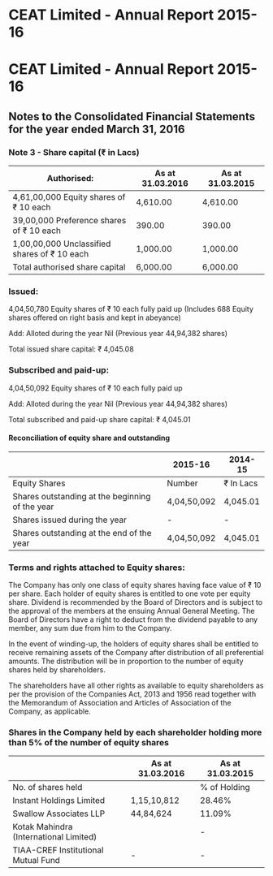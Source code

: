 # CEAT Limited - Annual Report 2015-16

# CEAT Limited - Annual Report 2015-16

## Notes to the Consolidated Financial Statements for the year ended March 31, 2016

### Note 3 - Share capital (₹ in Lacs)

|Authorised:|As at 31.03.2016|As at 31.03.2015|
|---|---|---|
|4,61,00,000 Equity shares of ₹ 10 each|4,610.00|4,610.00|
|39,00,000 Preference shares of ₹ 10 each|390.00|390.00|
|1,00,00,000 Unclassified shares of ₹ 10 each|1,000.00|1,000.00|
|Total authorised share capital|6,000.00|6,000.00|

### Issued:

4,04,50,780 Equity shares of ₹ 10 each fully paid up (Includes 688 Equity shares offered on right basis and kept in abeyance)

Add: Alloted during the year Nil (Previous year 44,94,382 shares)

Total issued share capital: ₹ 4,045.08

### Subscribed and paid-up:

4,04,50,092 Equity shares of ₹ 10 each fully paid up

Add: Alloted during the year Nil (Previous year 44,94,382 shares)

Total subscribed and paid-up share capital: ₹ 4,045.01

#### Reconciliation of equity share and outstanding

| |2015-16|2014-15|
|---|---|---|
|Equity Shares|Number|₹ In Lacs|Number|₹ In Lacs|
|Shares outstanding at the beginning of the year|4,04,50,092|4,045.01|3,59,55,710|3,595.57|
|Shares issued during the year|-|-|44,94,382|449.44|
|Shares outstanding at the end of the year|4,04,50,092|4,045.01|4,04,50,092|4,045.01|

### Terms and rights attached to Equity shares:

The Company has only one class of equity shares having face value of ₹ 10 per share. Each holder of equity shares is entitled to one vote per equity share. Dividend is recommended by the Board of Directors and is subject to the approval of the members at the ensuing Annual General Meeting. The Board of Directors have a right to deduct from the dividend payable to any member, any sum due from him to the Company.

In the event of winding-up, the holders of equity shares shall be entitled to receive remaining assets of the Company after distribution of all preferential amounts. The distribution will be in proportion to the number of equity shares held by shareholders.

The shareholders have all other rights as available to equity shareholders as per the provision of the Companies Act, 2013 and 1956 read together with the Memorandum of Association and Articles of Association of the Company, as applicable.

### Shares in the Company held by each shareholder holding more than 5% of the number of equity shares

| |As at 31.03.2016|As at 31.03.2015|
|---|---|---|
|No. of shares held| |% of Holding|No. of shares held|% of Holding|
|Instant Holdings Limited|1,15,10,812|28.46%|1,15,10,812|28.46%|
|Swallow Associates LLP|44,84,624|11.09%|44,84,624|11.09%|
|Kotak Mahindra (International Limited)| |-|-|25,15,700|6.22%|
|TIAA-CREF Institutional Mutual Fund|-|-|21,60,298|5.34%|